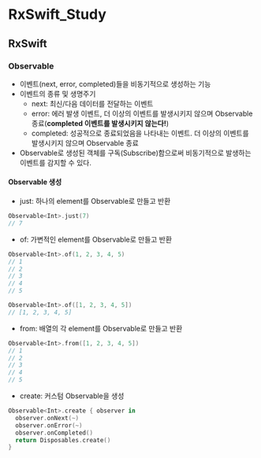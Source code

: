 # RxSwift_Study

## RxSwift

### Observable
- 이벤트(next, error, completed)들을 비동기적으로 생성하는 기능
- 이벤트의 종류 및 생명주기
  - next: 최신/다음 데이터를 전달하는 이벤트
  - error: 에러 발생 이벤트, 더 이상의 이벤트를 발생시키지 않으며 Observable 종료(**completed 이벤트를 발생시키지 않는다!**)
  - completed: 성공적으로 종료되었음을 나타내는 이벤트. 더 이상의 이벤트를 발생시키지 않으며 Observable 종료
- Observable로 생성된 객체를 구독(Subscribe)함으로써 비동기적으로 발생하는 이벤트를 감지할 수 있다.

#### Observable 생성
- just: 하나의 element를 Observable로 만들고 반환
```swift
Observable<Int>.just(7)
// 7
```
- of: 가변적인 element를 Observable로 만들고 반환
```swift
Observable<Int>.of(1, 2, 3, 4, 5)
// 1
// 2
// 3
// 4
// 5

Observable<Int>.of([1, 2, 3, 4, 5])
// [1, 2, 3, 4, 5]
```
- from: 배열의 각 element를 Observable로 만들고 반환
```swift
Observable<Int>.from([1, 2, 3, 4, 5])
// 1
// 2
// 3
// 4
// 5
```
- create: 커스텀 Observable을 생성
```swift
Observable<Int>.create { observer in
  observer.onNext(~)
  observer.onError(~)
  observer.onCompleted()
  return Disposables.create()
}
```
